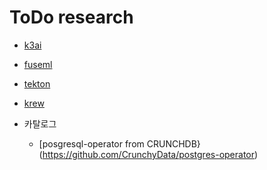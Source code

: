 # ToDo research

- [k3ai](https://docs.k3ai.in/)
- [fuseml](https://alfsuse.github.io/fuseml/)
- [tekton](https://katacoda.com/tektoncd/scenarios/dashboard)
- [krew](https://krew.sigs.k8s.io/plugins/)

- 카탈로그
  - [posgresql-operator from CRUNCHDB}(https://github.com/CrunchyData/postgres-operator)
